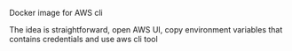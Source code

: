 Docker image for AWS cli

The idea is straightforward, open AWS UI, copy environment variables that contains credentials and use aws cli tool
